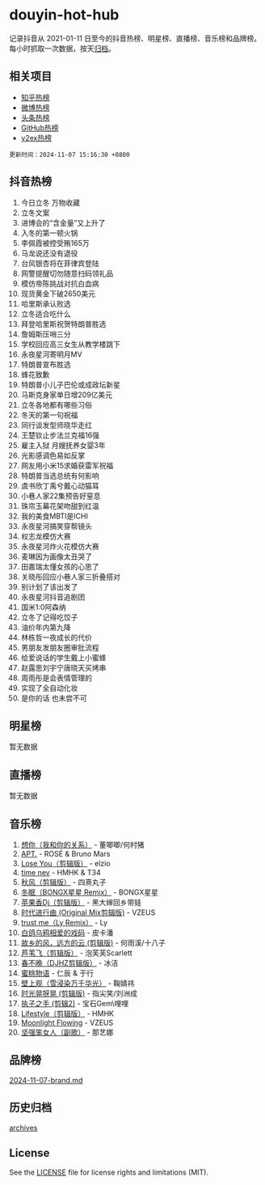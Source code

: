 # douyin-hot-hub

记录抖音从 2021-01-11 日至今的抖音热榜、明星榜、直播榜、音乐榜和品牌榜。每小时抓取一次数据，按天[归档](archives)。

## 相关项目

- [知乎热榜](https://github.com/lonnyzhang423/zhihu-hot-hub)
- [微博热榜](https://github.com/lonnyzhang423/weibo-hot-hub)
- [头条热榜](https://github.com/lonnyzhang423/toutiao-hot-hub)
- [GitHub热榜](https://github.com/lonnyzhang423/github-hot-hub)
- [v2ex热榜](https://github.com/lonnyzhang423/v2ex-hot-hub)


`更新时间：2024-11-07 15:16:30 +0800`

## 抖音热榜

1. 今日立冬 万物收藏
1. 立冬文案
1. 进博会的“含金量”又上升了
1. 入冬的第一顿火锅
1. 李佩霞被控受贿165万
1. 马龙说还没有退役
1. 台风银杏将在菲律宾登陆
1. 网警提醒切勿随意扫码领礼品
1. 模仿帝陈挑战对抗白血病
1. 现货黄金下破2650美元
1. 哈里斯承认败选
1. 立冬适合吃什么
1. 拜登哈里斯祝贺特朗普胜选
1. 詹姆斯压哨三分
1. 学校回应高三女生从教学楼跳下
1. 永夜星河寄明月MV
1. 特朗普宣布胜选
1. 蜂花致歉
1. 特朗普小儿子巴伦或成政坛新星
1. 马斯克身家单日增209亿美元
1. 立冬各地都有哪些习俗
1. 冬天的第一句祝福
1. 同行谈发型师晓华走红
1. 王楚钦止步法兰克福16强
1. 雇主入狱 月嫂抚养女婴3年
1. 光影感调色易如反掌
1. 网友用小米15求婚获雷军祝福
1. 特朗普当选总统有何影响
1. 虞书欣丁禹兮戴心动猫耳
1. 小巷人家22集预告好窒息
1. 珠帘玉幕花架吻甜到红温
1. 我的美食MBTI是ICHI
1. 永夜星河搞笑穿帮镜头
1. 权志龙模仿大赛
1. 永夜星河炸火花模仿大赛
1. 麦琳因为画像太丑哭了
1. 田嘉瑞太懂女孩的心思了
1. 关晓彤回应小巷人家三折叠搭对
1. 别计划了该出发了
1. 永夜星河抖音追剧团
1. 国米1:0阿森纳
1. 立冬了记得吃饺子
1. 油价年内第九降
1. 林栋哲一夜成长的代价
1. 男朋友发朋友圈审批流程
1. 给爱说话的学生戴上小蜜蜂
1. 赵露思刘宇宁唐晓天买烤串
1. 周雨彤是会表情管理的
1. 实现了全自动化妆
1. 是你的话 也未尝不可

## 明星榜

暂无数据

## 直播榜

暂无数据

## 音乐榜

1. [想你（我和你的关系）](https://sf3-cdn-tos.douyinstatic.com/obj/tos-cn-ve-2774/o8QxhcOBDYYX0zqKCjFVQXZ3RBffnRBQEogitG) - 董唧唧/何村猪
1. [APT.](https://sf5-hl-cdn-tos.douyinstatic.com/obj/tos-cn-ve-2774/oUIcRnUtZBV1JgZtxIMCAiiBSVBSEEOCFfkeMQ) - ROSÉ & Bruno Mars
1. [Lose You（剪辑版）](https://sf5-hl-cdn-tos.douyinstatic.com/obj/tos-cn-ve-2774/og9yxQxAWI86iBNr9ojBFMoWTIvDZZb8HwiGY) - elzio
1. [time nev](https://sf5-hl-cdn-tos.douyinstatic.com/obj/tos-cn-ve-2774/oc6aICzpzBCWrhCvDVi2AZmQLt0gIBxfMEfd6i) - HMHK & T34
1. [秋风（剪辑版）](https://sf3-cdn-tos.douyinstatic.com/obj/tos-cn-ve-2774/ocGaU84LfAfzMd2wbXdQFpCGhBiXg82JNMRRie) - 四熹丸子
1. [冬眠（BONGX星星 Remix）](https://sf5-hl-cdn-tos.douyinstatic.com/obj/tos-cn-ve-2774/oMCfFFoE3LwQ7agAgOIG4ieExqkeAsxNBEkLdz) - BONGX星星
1. [苹果香Dj（剪辑版）](https://sf5-hl-cdn-tos.douyinstatic.com/obj/tos-cn-ve-2774/oEeIEQbYGAOspCTRAIeYF4Ok8LgZ8NBaRe4ztR) - 黑大婶回乡带娃
1. [时代进行曲 (Original Mix剪辑版)](https://sf5-hl-cdn-tos.douyinstatic.com/obj/tos-cn-ve-2774/oYrssziLdrtiW6cKABM8n5Vfc2xwXiIBInoAkn) - VZEUS
1. [trust me（Ly Remix）](https://sf5-hl-cdn-tos.douyinstatic.com/obj/tos-cn-ve-2774/oUo1M8fz5AfmMSExABQQKFE0eCMWgsiccfqrMA) - Ly
1. [白鸽乌鸦相爱的戏码](https://sf5-hl-cdn-tos.douyinstatic.com/obj/tos-cn-ve-2774/oMVVEf6eDAOmFtNtCsEqKpIorBDM8Nkg6TZRqC) - 皮卡潘
1. [故乡的风，远方的云 (剪辑版)](https://sf3-cdn-tos.douyinstatic.com/obj/tos-cn-ve-2774/ooPEdiZMrAAWisczq1WXoZYGU6GxII2UUBvYI) - 何雨溪/十八子
1. [芦苇飞（剪辑版）](https://sf5-hl-cdn-tos.douyinstatic.com/obj/tos-cn-ve-2774/ok3IaChjEFFoK3FAMzXDEgfpeE6Al3Nv2BnfCW) - 泡芙芙Scarlett
1. [春不晚（DJHZ剪辑版）](https://sf5-hl-cdn-tos.douyinstatic.com/obj/tos-cn-ve-2774/osEZa7YZ6wNo9QDABgfGFaCQKRQTNafsBJDnKt) - 冰洁
1. [蜜桃物语](https://sf5-hl-cdn-tos.douyinstatic.com/obj/tos-cn-ve-2774/oIhOSCZtIACtYU4XQkngiW9kCBfVD1Fz9IYeqL) - 仁辰 & 于行
1. [壁上观（雪浸染万千华光）](https://sf5-hl-cdn-tos.douyinstatic.com/obj/tos-cn-ve-2774/ocIizBMxWi8vA8UdAMIYdYCjgBB5Z3WZWxrvY) - 鞠婧祎
1. [时光晃呀晃 (剪辑版)](https://sf3-cdn-tos.douyinstatic.com/obj/tos-cn-ve-2774/o8ACeQem3gwI1x3GIYGAfKG0LJebKFRJDwRwyW) - 指尖笑/刘洲成
1. [执子之手 (剪辑2)](https://sf3-cdn-tos.douyinstatic.com/obj/tos-cn-ve-2774/oUoZLQjCc31XzqsBnBQUNgeKtYPBcgbFDwtfcu) - 宝石Gem\哩哩
1. [Lifestyle（剪辑版）](https://sf5-hl-cdn-tos.douyinstatic.com/obj/tos-cn-ve-2774/owfqGgjwG3V5lCLaAIezFMeg3LtuKNBaZKgzPV) - HMHK
1. [Moonlight Flowing](https://sf5-hl-cdn-tos.douyinstatic.com/obj/tos-cn-ve-2774/oopZsCtRnQgOhEYmv9FfBBgwmeaQmWQQZED9tN) - VZEUS
1. [坚强笨女人（副歌）](https://sf5-hl-cdn-tos.douyinstatic.com/obj/tos-cn-ve-2774/ospNInQiZvGWyBVg5zkNsAMct5uJIg1CrZiPL) - 那艺娜

## 品牌榜

[2024-11-07-brand.md](archives/2024-11-07-brand.md)

## 历史归档

[archives](archives)

## License

See the [LICENSE](LICENSE) file for license rights and limitations (MIT).

